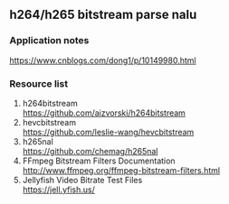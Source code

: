 ## h264/h265 bitstream parse nalu

### Application notes
https://www.cnblogs.com/dong1/p/10149980.html

### Resource list
 1. h264bitstream  
https://github.com/aizvorski/h264bitstream
 2. hevcbitstream  
https://github.com/leslie-wang/hevcbitstream
 3. h265nal  
https://github.com/chemag/h265nal
 4. FFmpeg Bitstream Filters Documentation  
http://www.ffmpeg.org/ffmpeg-bitstream-filters.html
 5. Jellyfish Video Bitrate Test Files  
https://jell.yfish.us/
